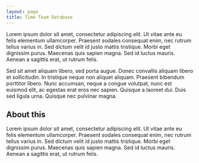 ```yaml
---
layout: page
title: Time Team Database
---
```


Lorem ipsum dolor sit amet, consectetur adipiscing elit. Ut vitae ante eu felis elementum ullamcorper. Praesent sodales consequat enim, nec rutrum tellus varius in. Sed dictum velit id justo mattis tristique. Morbi eget dignissim purus. Maecenas quis sapien magna. Sed id luctus mauris. Aenean a sagittis erat, ut rutrum felis.

Sed sit amet aliquam libero, sed porta augue. Donec convallis aliquam libero et sollicitudin. In tristique neque non aliquet aliquam. Praesent bibendum porttitor libero. Nunc accumsan, neque a congue volutpat, nunc est euismod elit, ac egestas erat eros nec sapien. Quisque a laoreet dui. Duis sed ligula urna. Quisque nec pulvinar magna.

## About this
Lorem ipsum dolor sit amet, consectetur adipiscing elit. Ut vitae ante eu felis elementum ullamcorper. Praesent sodales consequat enim, nec rutrum tellus varius in. Sed dictum velit id justo mattis tristique. Morbi eget dignissim purus. Maecenas quis sapien magna. Sed id luctus mauris. Aenean a sagittis erat, ut rutrum felis.
